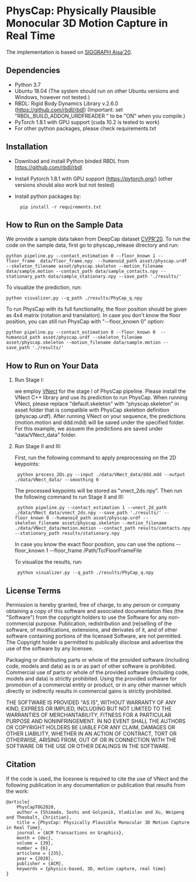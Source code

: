 # PhysCap: Physically Plausible Monocular 3D Motion Capture in Real Time
The implementation is based on [SIGGRAPH Aisa'20](https://vcai.mpi-inf.mpg.de/projects/PhysCap/). 
 
## Dependencies
- Python 3.7
- Ubuntu 18.04  (The system should run on other Ubuntu versions and Windows, however not tested.)
- RBDL: Rigid Body Dynamics Library v.2.6.0 (https://github.com/rbdl/rbdl) (Important: set "RBDL_BUILD_ADDON_URDFREADER " to be "ON" when you compile.)
- PyTorch 1.8.1 with GPU support (cuda 10.2 is tested to work)
- For other python packages, please check requirements.txt

## Installation
- Download and install Python binded RBDL from  https://github.com/rbdl/rbdl
- Install Pytorch 1.8.1 with GPU support (https://pytorch.org/) (other versions should also work but not tested)
- Install python packages by:

		pip install -r requirements.txt

## How to Run on the Sample Data
We provide a sample data taken from DeepCap dataset [CVPR'20](https://people.mpi-inf.mpg.de/~mhaberma/projects/2020-cvpr-deepcap/). To run the code on the sample data, first go to physcap_release directory and run:

    python pipeline.py --contact_estimation 0 --floor_known 1 --floor_frame  data/floor_frame.npy  --humanoid_path asset/physcap.urdf --skeleton_filename asset/physcap.skeleton --motion_filename data/sample.motion --contact_path data/sample_contacts.npy --stationary_path data/sample_stationary.npy --save_path './results/'

To visualize the prediction, run:

    python visualizer.py --q_path ./results/PhyCap_q.npy

To run PhysCap with its full functionality, the floor position should be given as 4x4 matrix (rotation and translation). In case you don't know the floor position, you can still run PhysCap with "--floor_known 0" option:

    python pipeline.py --contact_estimation 0 --floor_known 0  --humanoid_path asset/physcap.urdf --skeleton_filename asset/physcap.skeleton --motion_filename data/sample.motion --save_path './results/'

## How to Run on Your Data

1) Run Stage I: 

	we employ [VNect](http://gvv.mpi-inf.mpg.de/projects/VNect/) for the stage I of PhysCap pipeline.  Please install the VNect C++ library and use its prediction to run PhysCap. When running VNect, please replace "default.skeleton" with "physcap.skeleton" in asset folder that is compatible with PhysCap skeletion definition (physcap.urdf). After running VNect on your sequence, the predictions (motion.motion and ddd.mdd) will be saved under the specified folder. For this example, we assuem the predictions are saved under "data/VNect_data" folder.

2) Run Stage II and III:
	
	First, run the following command to apply preprocessing on the 2D keypoints:

		python process_2Ds.py --input ./data/VNect_data/ddd.mdd --output ./data/VNect_data/ --smoothing 0

	The processed keypoints will be stored as "vnect_2ds.npy". Then run the following command to run Stage II and III:
		
		python pipeline.py --contact_estimation 1 --vnect_2d_path ./data/VNect_data/vnect_2ds.npy --save_path './results/' --floor_known 0 --humanoid_path asset/physcap.urdf --skeleton_filename asset/physcap.skeleton --motion_filename ./data/VNect_data/motion.motion --contact_path results/contacts.npy --stationary_path results/stationary.npy  
	In case you know the exact floor position, you can use the options --floor_known 1 --floor_frame /Path/To/FloorFrameFile

	To visualize the results, run:

		python visualizer.py --q_path ./results/PhyCap_q.npy


## License Terms
Permission is hereby granted, free of charge, to any person or company obtaining a copy of this software and associated documentation files (the "Software") from the copyright holders to use the Software for any non-commercial purpose. Publication, redistribution and (re)selling of the software, of modifications, extensions, and derivates of it, and of other software containing portions of the licensed Software, are not permitted. The Copyright holder is permitted to publically disclose and advertise the use of the software by any licensee. 

Packaging or distributing parts or whole of the provided software (including code, models and data) as is or as part of other software is prohibited. Commercial use of parts or whole of the provided software (including code, models and data) is strictly prohibited. Using the provided software for promotion of a commercial entity or product, or in any other manner which directly or indirectly results in commercial gains is strictly prohibited. 

THE SOFTWARE IS PROVIDED "AS IS", WITHOUT WARRANTY OF ANY KIND, EXPRESS OR
IMPLIED, INCLUDING BUT NOT LIMITED TO THE WARRANTIES OF MERCHANTABILITY,
FITNESS FOR A PARTICULAR PURPOSE AND NONINFRINGEMENT. IN NO EVENT SHALL THE
AUTHORS OR COPYRIGHT HOLDERS BE LIABLE FOR ANY CLAIM, DAMAGES OR OTHER
LIABILITY, WHETHER IN AN ACTION OF CONTRACT, TORT OR OTHERWISE, ARISING FROM,
OUT OF OR IN CONNECTION WITH THE SOFTWARE OR THE USE OR OTHER DEALINGS IN THE
SOFTWARE.

## Citation
If the code is used, the licesnee is required to cite the use of VNect and the following publication in any documentation 
or publication that results from the work:
```
@article{
	PhysCapTOG2020,
	author = {Shimada, Soshi and Golyanik, Vladislav and Xu, Weipeng and Theobalt, Christian},
	title = {PhysCap: Physically Plausible Monocular 3D Motion Capture in Real Time},
	journal = {ACM Transactions on Graphics}, 
	month = {dec},
	volume = {39},
	number = {6}, 
	articleno = {235},
	year = {2020}, 
	publisher = {ACM}, 
	keywords = {physics-based, 3D, motion capture, real time}
} 
```
